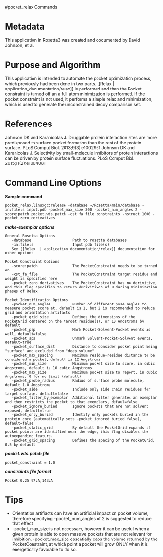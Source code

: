 #pocket_relax Commands

Metadata
========

This application in Rosetta3 was created and documented by David Johnson, et al.

Purpose and Algorithm
=====================

This application is intended to automate the pocket optimization process, which previously had been done in two parts. [[Relax  | application_documentation/relax]] is performed and then the Pocket constraint is turned off an a full atom minimization is performed. If the pocket constraint is not used, it performs a simple relax and minimization, which is used to generate the unconstrained decoy comparison set.

References
==========

Johnson DK and Karanicolas J. Druggable protein interaction sites are more predisposed to surface pocket formation than the rest of the protein surface. PLoS Comput Biol. 2013;9(3):e1002951
Johnson DK and Karanicolas J. Selectivity by small-molecule inhibitors of protein interactions can be driven by protein surface fluctuations. PLoS Comput Biol. 2015;11(2):e1004081

Command Line Options
====================

**Sample command**

```
pocket_relax.linuxgccrelease -database ~/Rosetta/main/database -in:file:s input.pdb -pocket_max_size 300 -pocket_num_angles 2 -score:patch pocket.wts.patch -cst_fa_file constraints -nstruct 1000 -pocket_zero_derivatives
```

***make-exemplar options***

```
General Rosetta Options
   -database                   Path to rosetta databases
   -in:file:s                  Input pdb file(s)
   See [[Relax  | application_documentation/relax]] documentation for other options

Pocket Constraint Options
   -score:patch                The PocketConstraint needs to be turned on
   -cst_fa_file                The PocketConstraint target residue and weight is specified here
   -pocket_zero_derivatives    The PocketConstraint has no derivitive, and this flag specifies to return derivitives of 0 during minimization phases of Relax

Pocket Identification Options
   -pocket_num_angles          Number of different pose angles to measure pocket score at, default is 1, but 2 is recommended to reduce grid and orientation artifacts
   -pocket_grid_size           Defines the dimensions of the PocketGrid centered on the target residue(s), or 10 Angstroms by default
   -pocket_psp                 Mark Pocket-Solvent-Pocket events as well, default=false
   -pocket_sps                 Unmark Solvent-Pocket-Solvent events, default=true
   -pocket_surface_dist        Distance to consider pocket point being "surface" and excluded from "deep volume"
   -pocket_max_spacing         Maximum residue-residue distance to be considered a pocket, default is 12 Angstroms
   -pocket_min_size            Minimum pocket size to score, in cubic Angstroms, default is 10 cubic Angstroms
   -pocket_max_size            Maximum pocket size to report, in cubic Angstroms, 0 for no limit (default)
   -pocket_probe_radius        Radius of surface probe molecule, default 1.0 Angstroms
   -pocket_side                Include only side chain residues for target surface, default=false
   -pocket_filter_by_exemplar  Additional filter generates an exemplar and then restricts the pocket to that exemplars, defaul=false
   -pocket_ignore_buried       Ignore pockets that are not solvent exposed, default=true
   -pocket_only_buried         Identify only pockets buried in the protein core (automatically sets -pocket_ignored_buried false), default=false
   -pocket_static_grid         By default the PocketGrid expands if pocket points are identified near the edge, this flag disables the autoexpanding feature.
   -pocket_grid_spacing        Defines the spacing of the PocketGrid, 0.5 by default
```

***pocket.wts.patch file***

```
pocket_constraint = 1.0
```

***constraints file format***

```
Pocket 0.25 97:A,143:A
```

Tips
====

* Orientation artifiacts can have an artificial impact on pocket volume, therefore specifying -pocket_num_angles of 2 is suggested to reduce that effect
* -pocket_max_size is not necessary, however it can be useful when a given protein is able to open massive pockets that are not relevant for inhibition. -pocket_max_size essentially caps the volume returned by the PocketConstraint, at which point a pocket will grow ONLY when it is energetically favorable to do so.